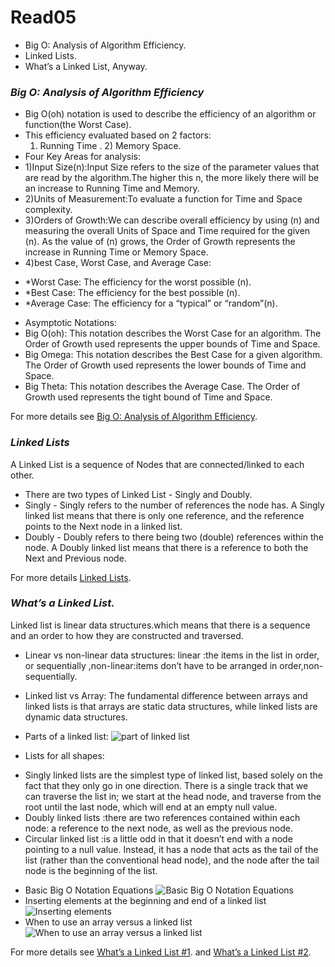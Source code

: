 # Read05
* Big O: Analysis of Algorithm Efficiency.
* Linked Lists.
* What’s a Linked List, Anyway.

### *Big O: Analysis of Algorithm Efficiency*
- Big O(oh) notation is used to describe the efficiency of an algorithm or function(the Worst Case).
- This efficiency evaluated based on 2 factors:
   1) Running Time . 2) Memory Space.
- Four Key Areas for analysis:
- 1)Input Size(n):Input Size refers to the size of the parameter values that are read by the algorithm.The higher this n, the more likely there will be an increase to Running Time and Memory.
- 2)Units of Measurement:To evaluate a function for Time and Space complexity.
- 3)Orders of Growth:We can describe overall efficiency by using (n) and measuring the overall Units of Space and Time required for the given (n). As the value of (n) grows, the Order of Growth represents the increase in Running Time or Memory Space.
- 4)best Case, Worst Case, and Average Case: 
* *Worst Case: The efficiency for the worst possible (n).
* *Best Case: The efficiency for the best possible (n).
* *Average Case: The efficiency for a “typical” or “random”(n).
- Asymptotic Notations:
- Big O(oh): This notation describes the Worst Case for an algorithm. The Order of Growth used represents the upper bounds of Time and Space.
- Big Omega: This notation describes the Best Case for a given algorithm. The Order of Growth used represents the lower bounds of Time and Space.
- Big Theta: This notation describes the Average Case. The Order of Growth used represents the tight bound of Time and Space.

For more details see [Big O: Analysis of Algorithm Efficiency](https://codefellows.github.io/common_curriculum/data_structures_and_algorithms/Code_401/class-05/resources/big_oh.html).

### *Linked Lists*
A Linked List is a sequence of Nodes that are connected/linked to each other.
- There are two types of Linked List - Singly and Doubly.
- Singly - Singly refers to the number of references the node has. A Singly linked list means that there is only one reference, and the reference points to the Next node in a linked list.
- Doubly - Doubly refers to there being two (double) references within the node. A Doubly linked list means that there is a reference to both the Next and Previous node.

For more details [Linked Lists](https://codefellows.github.io/common_curriculum/data_structures_and_algorithms/Code_401/class-05/resources/singly_linked_list.html).

### *What’s a Linked List.*
Linked list is linear data structures.which means that there is a sequence and an order to how they are 
constructed and traversed.
- Linear vs non-linear data structures: 
linear :the items in the list in order, or sequentially ,non-linear:items don’t have to be arranged in 
order,non-sequentially.
- Linked list vs Array:
The fundamental difference between arrays and linked lists is that arrays are static data structures, 
while linked lists are dynamic data structures.
- Parts of a linked list:
![part of linked list](https://miro.medium.com/max/1400/1*K0_eV07tJtKQSVGKfP18bw.jpeg)

- Lists for all shapes: 
* Singly linked lists are the simplest type of linked list, based solely on the fact that they only go 
in one direction. There is a single track that we can traverse the list in; we start at the head node, 
and traverse from the root until the last node, which will end at an empty null value.
* Doubly linked lists :there are two references contained within each node: a reference to the next 
node, as well as the previous node.
* Circular linked list :is a little odd in that it doesn’t end with a node pointing to a null value. 
Instead, it has a node that acts as the tail of the list (rather than the conventional head node), and 
the node after the tail node is the beginning of the list. 
- Basic Big O Notation Equations
![Basic Big O Notation Equations](https://miro.medium.com/max/1400/1*FC0XX0-9Vx7yCS0dTS2Zrw.jpeg)
- Inserting elements at the beginning and end of a linked list
![Inserting elements](https://miro.medium.com/max/1400/1*Jy5tjwrMdtpGl2ceq4f94A.jpeg)
- When to use an array versus a linked list
![When to use an array versus a linked list](https://miro.medium.com/max/1400/1*cUehR5S18XSoVLaPNfNzlA.jpeg)

For more details see [What’s a Linked List #1](https://medium.com/basecs/whats-a-linked-list-anyway-part-1-d8b7e6508b9d).
and [What’s a Linked List #2](https://medium.com/basecs/whats-a-linked-list-anyway-part-2-131d96f71996).
